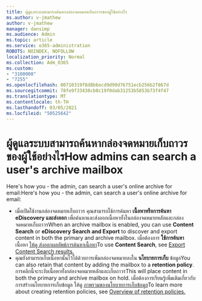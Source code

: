 ```yaml
---
title: ผู้ดูแลระบบสามารถค้นหากล่องจดหมายเก็บถาวรของผู้ใช้อย่างไร
ms.author: v-jmathew
author: v-jmathew
manager: dansimp
ms.audience: Admin
ms.topic: article
ms.service: o365-administration
ROBOTS: NOINDEX, NOFOLLOW
localization_priority: Normal
ms.collection: Adm_O365
ms.custom:
- "3100008"
- "7255"
ms.openlocfilehash: 00710319f8d8b6ecd9d99d76751ecb256b2f867d
ms.sourcegitcommit: 78fe9f33438cb0c19f0dab31253b5853b73f4f47
ms.translationtype: MT
ms.contentlocale: th-TH
ms.lasthandoff: 03/05/2021
ms.locfileid: "50525642"
---
```

# <a name="how-admins-can-search-a-users-archive-mailbox"></a><span data-ttu-id="9d732-102">ผู้ดูแลระบบสามารถค้นหากล่องจดหมายเก็บถาวรของผู้ใช้อย่างไร</span><span class="sxs-lookup"><span data-stu-id="9d732-102">How admins can search a user's archive mailbox</span></span>

<span data-ttu-id="9d732-103">Here's how you - the admin, can search a user's online archive for email:</span><span class="sxs-lookup"><span data-stu-id="9d732-103">Here's how you - the admin, can search a user's online archive for email:</span></span>

* <span data-ttu-id="9d732-104">เมื่อเปิดใช้งานกล่องจดหมายเก็บถาวร คุณสามารถใช้การค้นหา **เนื้อหาหรือการค้นหา** **eDiscovery และส่งออก** เพื่อค้นหาและส่งออกเนื้อหาทั้งในกล่องจดหมายหลักและกล่องจดหมายเก็บถาวร</span><span class="sxs-lookup"><span data-stu-id="9d732-104">When an archive mailbox is enabled, you can use **Content Search** or **eDiscovery Search and Export** to discover and export content in both the primary and archive mailbox.</span></span> <span data-ttu-id="9d732-105">เมื่อต้องการ **ใช้การค้นหา** เนื้อหา [ให้ดู ส่งออกผลลัพธ์การค้นหาเนื้อหา](https://docs.microsoft.com/office365/securitycompliance/export-search-results)</span><span class="sxs-lookup"><span data-stu-id="9d732-105">To use **Content Search**, see [Export Content Search results.](https://docs.microsoft.com/office365/securitycompliance/export-search-results)</span></span>
* <span data-ttu-id="9d732-106">คุณยังสามารถเก็บเนื้อหานั้นไว้ได้ด้วยการเพิ่มกล่องจดหมายลงใน **นโยบายการเก็บ** ข้อมูล</span><span class="sxs-lookup"><span data-stu-id="9d732-106">You can also retain that content by adding the mailbox to a **retention policy**.</span></span> <span data-ttu-id="9d732-107">การคลิกนี้จะระงับเนื้อหาทั้งกล่องจดหมายหลักและเก็บถาวร</span><span class="sxs-lookup"><span data-stu-id="9d732-107">This will place content in both the primary and archive mailbox on hold.</span></span> <span data-ttu-id="9d732-108">เมื่อต้องการเรียนรู้เพิ่มเติมเกี่ยวกับการสร้างนโยบายการเก็บข้อมูล ให้ดู [ภาพรวมของนโยบายการเก็บข้อมูล](https://docs.microsoft.com/office365/securitycompliance/retention-policies)</span><span class="sxs-lookup"><span data-stu-id="9d732-108">To learn more about creating retention policies, see [Overview of retention policies.](https://docs.microsoft.com/office365/securitycompliance/retention-policies)</span></span>
